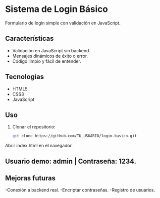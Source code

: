 # Sistema de Login Básico

Formulario de login simple con validación en JavaScript.

## Características
- Validación en JavaScript sin backend.
- Mensajes dinámicos de éxito o error.
- Código limpio y fácil de entender.

## Tecnologías
- HTML5  
- CSS3  
- JavaScript

## Uso
1. Clonar el repositorio:
   ```bash
   git clone https://github.com/TU_USUARIO/login-basico.git

Abrir index.html en el navegador.

## Usuario demo: admin | Contraseña: 1234.

## Mejoras futuras

-Conexión a backend real.
-Encriptar contraseñas.
-Registro de usuarios.

